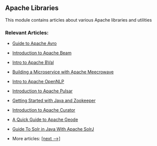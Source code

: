 ## Apache Libraries

This module contains articles about various Apache libraries and utilities

### Relevant Articles:
- [Guide to Apache Avro](https://www.baeldung.com/java-apache-avro)
- [Introduction to Apache Beam](https://www.baeldung.com/apache-beam)
- [Intro to Apache BVal](https://www.baeldung.com/apache-bval)
- [Building a Microservice with Apache Meecrowave](https://www.baeldung.com/apache-meecrowave)
- [Intro to Apache OpenNLP](https://www.baeldung.com/apache-open-nlp)
- [Introduction to Apache Pulsar](https://www.baeldung.com/apache-pulsar)
- [Getting Started with Java and Zookeeper](https://www.baeldung.com/java-zookeeper)
- [Introduction to Apache Curator](https://www.baeldung.com/apache-curator)
- [A Quick Guide to Apache Geode](https://www.baeldung.com/apache-geode)
- [Guide To Solr in Java With Apache SolrJ](https://www.baeldung.com/apache-solrj)

- More articles: [[next -->]](../apache-libraries-2)